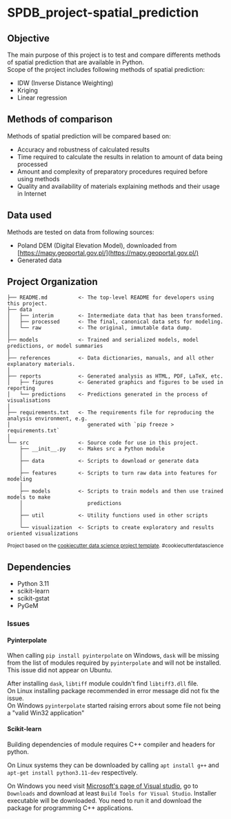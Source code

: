 # SPDB_project-spatial_prediction

## Objective
The main purpose of this project is to test and compare differents methods of spatial prediction that are available in Python.  
Scope of the project includes following methods of spatial prediction:
 - IDW (Inverse Distance Weighting)
 - Kriging
 - Linear regression

## Methods of comparison
Methods of spatial prediction will be compared based on:
 - Accuracy and robustness of calculated results
 - Time required to calculate the results in relation to amount of data being processed
 - Amount and complexity of preparatory procedures required before using methods
 - Quality and availability of materials explaining methods and their usage in Internet

## Data used
Methods are tested on data from following sources:
 - Poland DEM (Digital Elevation Model), downloaded from [https://mapy.geoportal.gov.pl/](https://mapy.geoportal.gov.pl/)
 - Generated data

## Project Organization
    ├── README.md          <- The top-level README for developers using this project.
    ├── data
    │   ├── interim        <- Intermediate data that has been transformed.
    │   ├── processed      <- The final, canonical data sets for modeling.
    │   └── raw            <- The original, immutable data dump.
    │
    ├── models             <- Trained and serialized models, model predictions, or model summaries
    │
    ├── references         <- Data dictionaries, manuals, and all other explanatory materials.
    │
    ├── reports            <- Generated analysis as HTML, PDF, LaTeX, etc.
    │   ├── figures        <- Generated graphics and figures to be used in reporting
    │   └── predictions    <- Predictions generated in the process of visualisations
    │
    ├── requirements.txt   <- The requirements file for reproducing the analysis environment, e.g.
    │                         generated with `pip freeze > requirements.txt`
    │
    └── src                <- Source code for use in this project.
        ├── __init__.py    <- Makes src a Python module
        │
        ├── data           <- Scripts to download or generate data
        │
        ├── features       <- Scripts to turn raw data into features for modeling
        │
        ├── models         <- Scripts to train models and then use trained models to make
        │                     predictions
        │
        ├── util           <- Utility functions used in other scripts
        │
        └── visualization  <- Scripts to create exploratory and results oriented visualizations

<p><small>Project based on the <a target="_blank" href="https://drivendata.github.io/cookiecutter-data-science/">cookiecutter data science project template</a>. #cookiecutterdatascience</small></p>

## Dependencies
 - Python 3.11
 - scikit-learn
 - scikit-gstat
 - PyGeM
### Issues

#### Pyinterpolate
When calling `pip install pyinterpolate` on Windows, `dask` will be missing from the list of modules required by `pyinterpolate` and will not be installed. This issue did not appear on Ubuntu.

After installing `dask`, `libtiff` module couldn't find `libtiff3.dll` file.  
On Linux installing package recommended in error message did not fix the issue.  
On Windows `pyinterpolate` started raising errors about some file not being a "valid Win32 application"

#### Scikit-learn
Building dependencies of module requires C++ compiler and headers for python.  

On Linux systems they can be downloaded by calling `apt install g++` and `apt-get install python3.11-dev` respectively.

On Windows you need visit [Microsoft's page of Visual studio](https://visualstudio.microsoft.com/), go to `Downloads` and download at least `Build Tools for Visual Studio`. Installer executable will be downloaded. You need to run it and download the package for programming C++ applications.
